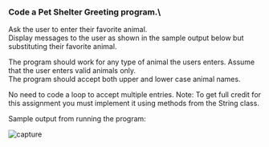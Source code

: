 ### Code a Pet Shelter Greeting program.\
Ask the user to enter their favorite animal.\
Display messages to the user as shown in the sample output below but substituting their favorite animal.

The program should work for any type of animal the users enters.  Assume that the user enters valid animals only.\
The program should accept both upper and lower case animal names.

No need to code a loop to accept multiple entries.
Note: To get full credit for this assignment you must implement it using methods from the String class.

Sample output from running the program:

![capture](https://user-images.githubusercontent.com/17074372/35259970-cbde1d00-ffd6-11e7-9f04-e2fba46f6091.PNG)
